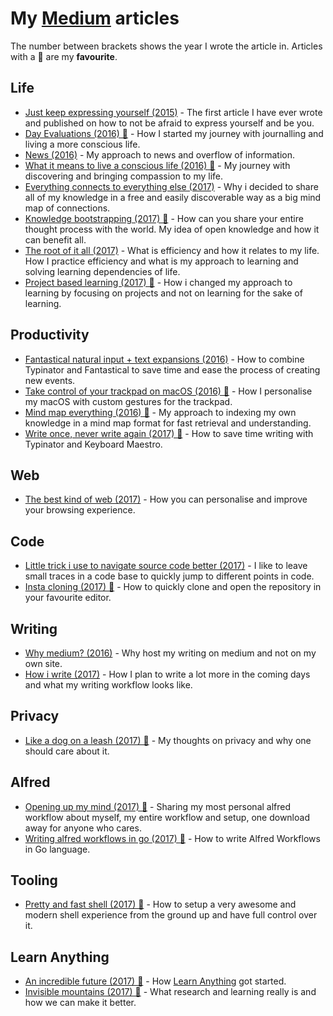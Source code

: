 # My [Medium](https://medium.com/@NikitaVoloboev) articles
The number between brackets shows the year I wrote the article in. Articles with a 🌟 are my __favourite__.

## Life
- [Just keep expressing yourself (2015)](https://medium.com/@NikitaVoloboev/just-keep-expressing-yourself-306870791ae4#.3ilcote4m) - The first article I have ever wrote and published on how to not be afraid to express yourself and be you.
- [Day Evaluations (2016) 🌟](https://medium.com/@NikitaVoloboev/day-evaluations-5706f31c9c5e#.m4lw1eo32) - How I started my journey with journalling and living a more conscious life.
- [News (2016)](https://medium.com/@NikitaVoloboev/news-d6bcaaf40121#.mtj9gqvyu) - My approach to news and overflow of information.
- [What it means to live a conscious life (2016) 🌟](https://medium.com/@NikitaVoloboev/what-it-means-to-live-a-conscious-life-c96f6517077#.x3mzy1kcl) - My journey with discovering and bringing compassion to my life.
- [Everything connects to everything else (2017)](https://medium.com/@NikitaVoloboev/everything-connects-to-everything-else-c6a2d96a809d#.nn8gvwavn) - Why i decided to share all of my knowledge in a free and easily discoverable way as a big mind map of connections.
- [Knowledge bootstrapping (2017) 🌟](https://medium.com/@NikitaVoloboev/knowledge-bootstrapping-36c97e0dee19#.udmp9eotg) - How can you share your entire thought process with the world. My idea of open knowledge and how it can benefit all.
- [The root of it all (2017)](https://medium.com/@NikitaVoloboev/the-root-of-it-all-9b6ab6a77e1d#.yt6ici5rf) - What is efficiency and how it relates to my life. How I practice efficiency and what is my approach to learning and solving learning dependencies of life.
- [Project based learning (2017) 🌟](https://medium.com/@NikitaVoloboev/project-based-learning-e511641869ca#.z6wr7ncu5) - How i changed my approach to learning by focusing on projects and not on learning for the sake of learning.

## Productivity
- [Fantastical natural input + text expansions (2016)](https://medium.com/@NikitaVoloboev/fantastical-natural-input-text-expansions-3ea8cf7ccac3#.pv5937ncr) - How to combine Typinator and Fantastical to save time and ease the process of creating new events.
- [Take control of your trackpad on macOS (2016) 🌟](https://medium.com/@NikitaVoloboev/take-control-of-your-touchpad-on-macos-45c581f542e0#.7n1ye6vze) - How I personalise my macOS with custom gestures for the trackpad.
- [Mind map everything (2016) 🌟](https://medium.com/@NikitaVoloboev/mind-map-everything-d27670f70739#.p7w44kr44) - My approach to indexing my own knowledge in a mind map format for fast retrieval and understanding.
- [Write once, never write again (2017) 🌟](https://medium.com/@NikitaVoloboev/write-once-never-write-again-c2fa1f6c4e8) - How to save time writing with Typinator and Keyboard Maestro.

## Web
- [The best kind of web (2017)](https://t.co/FTtusd4336) - How you can personalise and improve your browsing experience.

## Code
- [Little trick i use to navigate source code better (2017)](https://medium.com/@NikitaVoloboev/little-trick-i-use-to-navigate-source-code-better-bc958ccd821#.7y4y3jhqz) - I like to leave small traces in a code base to quickly jump to different points in code.
- [Insta cloning (2017) 🌟](https://medium.com/@NikitaVoloboev/insta-cloning-ff5f38eb1d32) - How to quickly clone and open the repository in your favourite editor.

## Writing
- [Why medium? (2016)](https://medium.com/@NikitaVoloboev/why-medium-ff9b13fefe61#.guictx69p) - Why host my writing on medium and not on my own site.
- [How i write (2017)](https://medium.com/@NikitaVoloboev/how-i-write-cdc2cebdc70c) - How I plan to write a lot more in the coming days and what my writing workflow looks like.

## Privacy
- [Like a dog on a leash (2017) 🌟](https://medium.com/@NikitaVoloboev/like-a-dog-on-a-leash-c0cdb8839079) - My thoughts on privacy and why one should care about it.

## Alfred
- [Opening up my mind (2017) 🌟](https://medium.com/@NikitaVoloboev/opening-up-my-mind-%EF%B8%8F-575c8ece8a24) - Sharing my most personal alfred workflow about myself, my entire workflow and setup, one download away for anyone who cares.
- [Writing alfred workflows in go (2017) 🌟](https://medium.com/@NikitaVoloboev/writing-alfred-workflows-in-go-2a44f62dc432) - How to write Alfred Workflows in Go language.

## Tooling
- [Pretty and fast shell (2017) 🌟](https://medium.com/@NikitaVoloboev/pretty-and-fast-shell-97ea870f2805) - How to setup a very awesome and modern shell experience from the ground up and have full control over it.

## Learn Anything
- [An incredible future (2017) 🌟](https://medium.com/@NikitaVoloboev/an-incredible-future-9f18bb0f3a7c) - How [Learn Anything](https://learn-anything.xyz/) got started.
- [Invisible mountains (2017) 🌟](https://medium.com/@NikitaVoloboev/the-invisible-mountains-bd50a31bc64e) - What research and learning really is and how we can make it better.